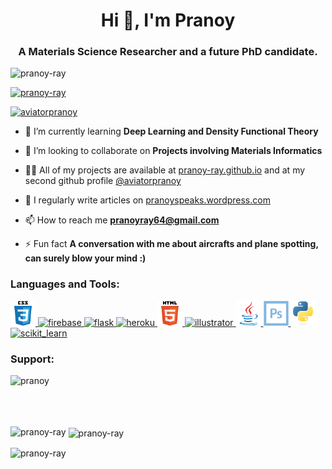 <h1 align="center">Hi 👋, I'm Pranoy</h1>
<h3 align="center">A Materials Science Researcher and a future PhD candidate.</h3>

<p align="left"> <img src="https://komarev.com/ghpvc/?username=aviatorpranoy&label=Profile%20views&color=0e75b6&style=flat" alt="pranoy-ray" /> </p>

<p align="left"> <a href="https://github.com/ryo-ma/github-profile-trophy"><img src="https://github-profile-trophy.vercel.app/?username=aviatorpranoy" alt="pranoy-ray" /></a> </p>

<p align="left"> <a href="https://twitter.com/aviatorpranoy" target="blank"><img src="https://img.shields.io/twitter/follow/aviatorpranoy?logo=twitter&style=for-the-badge" alt="aviatorpranoy" /></a> </p>

- 🌱 I’m currently learning **Deep Learning and Density Functional Theory**

- 👯 I’m looking to collaborate on **Projects involving Materials Informatics**

- 👨‍💻 All of my projects are available at [pranoy-ray.github.io](pranoy-ray.github.io) and at my second github profile [@aviatorpranoy](https://github.com/aviatorpranoy)

- 📝 I regularly write articles on [pranoyspeaks.wordpress.com](pranoyspeaks.wordpress.com)

- 📫 How to reach me **pranoyray64@gmail.com**

- ⚡ Fun fact **A conversation with me about aircrafts and plane spotting, can surely blow your mind :)**

<!--<h3 align="left">Connect with me:</h3>
<p align="left">
<a href="https://twitter.com/aviatorpranoy" target="blank"><img align="center" src="https://raw.githubusercontent.com/rahuldkjain/github-profile-readme-generator/neutral-icons/src/images/icons/Social/twitter.svg" alt="aviatorpranoy" height="30" width="40" /></a>
<a href="https://linkedin.com/in/pranoy-ray-87372850/" target="blank"><img align="center" src="https://raw.githubusercontent.com/rahuldkjain/github-profile-readme-generator/neutral-icons/src/images/icons/Social/linked-in-alt.svg" alt="pranoy-ray-87372850/" height="30" width="40" /></a>
<a href="https://stackoverflow.com/users/14045956" target="blank"><img align="center" src="https://raw.githubusercontent.com/rahuldkjain/github-profile-readme-generator/neutral-icons/src/images/icons/Social/stack-overflow.svg" alt="14045956" height="30" width="40" /></a>
<a href="https://instagram.com/prannnoy" target="blank"><img align="center" src="https://raw.githubusercontent.com/rahuldkjain/github-profile-readme-generator/neutral-icons/src/images/icons/Social/instagram.svg" alt="prannnoy" height="30" width="40" /></a>
<a href="https://www.behance.net/pranoyray" target="blank"><img align="center" src="https://raw.githubusercontent.com/rahuldkjain/github-profile-readme-generator/neutral-icons/src/images/icons/Social/behance.svg" alt="pranoyray" height="30" width="40" /></a>
</p>-->

<h3 align="left">Languages and Tools:</h3>
<p align="left"> <a href="https://www.w3schools.com/css/" target="_blank"> <img src="https://raw.githubusercontent.com/devicons/devicon/master/icons/css3/css3-original-wordmark.svg" alt="css3" width="40" height="40"/> </a> <a href="https://firebase.google.com/" target="_blank"> <img src="https://www.vectorlogo.zone/logos/firebase/firebase-icon.svg" alt="firebase" width="40" height="40"/> </a> <a href="https://flask.palletsprojects.com/" target="_blank"> <img src="https://www.vectorlogo.zone/logos/pocoo_flask/pocoo_flask-icon.svg" alt="flask" width="40" height="40"/> </a> <a href="https://heroku.com" target="_blank"> <img src="https://www.vectorlogo.zone/logos/heroku/heroku-icon.svg" alt="heroku" width="40" height="40"/> </a> <a href="https://www.w3.org/html/" target="_blank"> <img src="https://raw.githubusercontent.com/devicons/devicon/master/icons/html5/html5-original-wordmark.svg" alt="html5" width="40" height="40"/> </a> <a href="https://www.adobe.com/in/products/illustrator.html" target="_blank"> <img src="https://www.vectorlogo.zone/logos/adobe_illustrator/adobe_illustrator-icon.svg" alt="illustrator" width="40" height="40"/> </a> <a href="https://www.java.com" target="_blank"> <img src="https://raw.githubusercontent.com/devicons/devicon/master/icons/java/java-original.svg" alt="java" width="40" height="40"/> </a> <a href="https://www.photoshop.com/en" target="_blank"> <img src="https://raw.githubusercontent.com/devicons/devicon/master/icons/photoshop/photoshop-line.svg" alt="photoshop" width="40" height="40"/> </a> <a href="https://www.python.org" target="_blank"> <img src="https://raw.githubusercontent.com/devicons/devicon/master/icons/python/python-original.svg" alt="python" width="40" height="40"/> </a> <a href="https://scikit-learn.org/" target="_blank"> <img src="https://upload.wikimedia.org/wikipedia/commons/0/05/Scikit_learn_logo_small.svg" alt="scikit_learn" width="40" height="40"/> </a> </p>

<h3 align="left">Support:</h3>
<p><a href="https://www.buymeacoffee.com/pranoy"> <img align="left" src="https://cdn.buymeacoffee.com/buttons/v2/default-yellow.png" height="50" width="210" alt="pranoy" /></a></p><br><br><br><br>

<p><img align="left" src="https://github-readme-stats.vercel.app/api/top-langs?username=aviatorpranoy&show_icons=true&locale=en&layout=compact" alt="pranoy-ray" /></p>

<p>&nbsp;<img align="center" src="https://github-readme-stats.vercel.app/api?username=aviatorpranoy&show_icons=true&locale=en" alt="pranoy-ray" /></p>

<p><img align="center" src="https://github-readme-streak-stats.herokuapp.com/?user=aviatorpranoy&" alt="pranoy-ray" /></p>
